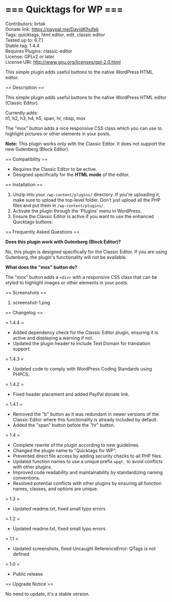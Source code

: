 ﻿# === Quicktags for WP ===  

Contributors: brtak  
Donate link: <https://paypal.me/DavidKlhufek>  
Tags: quicktags, html editor, edit, classic editor  
Tested up to: 6.7.1  
Stable tag: 1.4.4  
Requires Plugins: classic-editor  
License: GPLv2 or later  
License URI: <http://www.gnu.org/licenses/gpl-2.0.html>  

This simple plugin adds useful buttons to the native WordPress HTML editor.  

== Description ==  

This simple plugin adds useful buttons to the native WordPress HTML editor (Classic Editor).  

Currently adds:  
h1, h2, h3, h4, h5, span, hr, nbsp, mox  

The "mox" button adds a nice responsive CSS class which you can use to highlight pictures or other elements in your posts.  

**Note:** This plugin works only with the Classic Editor. It does not support the new Gutenberg (Block Editor).  

== Compatibility ==  

- Requires the Classic Editor to be active.  
- Designed specifically for the **HTML mode** of the editor.  

== Installation ==  

1. Unzip into your `/wp-content/plugins/` directory. If you're uploading it, make sure to upload the top-level folder. Don't just upload all the PHP files and put them in `/wp-content/plugins/`.  
2. Activate the plugin through the 'Plugins' menu in WordPress.  
3. Ensure the Classic Editor is active if you want to use the enhanced Quicktags buttons.  

== Frequently Asked Questions ==  

**Does this plugin work with Gutenberg (Block Editor)?**  

No, this plugin is designed specifically for the Classic Editor. If you are using Gutenberg, the plugin's functionality will not be available.  

**What does the "mox" button do?**  

The "mox" button adds a `<div>` with a responsive CSS class that can be styled to highlight images or other elements in your posts.  

== Screenshots ==  

1. screenshot-1.png  

== Changelog ==

= 1.4.4 =  

- Added dependency check for the Classic Editor plugin, ensuring it is active and displaying a warning if not.
- Updated the plugin header to include Text Domain for translation support.

= 1.4.3 =  

- Updated code to comply with WordPress Coding Standards using PHPCS.  

= 1.4.2 =  

- Fixed header placement and added PayPal donate link.

= 1.4.1 =  

- Removed the "b" button as it was redundant in newer versions of the Classic Editor where this functionality is already included by default.
- Added the "span" button before the "hr" button.  

= 1.4 =  

- Complete rewrite of the plugin according to new guidelines.  
- Changed the plugin name to "Quicktags for WP".  
- Prevented direct file access by adding security checks to all PHP files.  
- Updated function names to use a unique prefix `wpqt_` to avoid conflicts with other plugins.  
- Improved code readability and maintainability by standardizing naming conventions.  
- Resolved potential conflicts with other plugins by ensuring all function names, classes, and options are unique.  

= 1.3 =  

- Updated readme.txt, fixed small typo errors  

= 1.2 =  

- Updated readme.txt, fixed small typo errors  

= 1.1 =  

- Updated screenshots, fixed Uncaught ReferenceError: QTags is not defined

= 1.0 =  

- Public release  

== Upgrade Notice ==  

No need to update, it's a stable version.  

